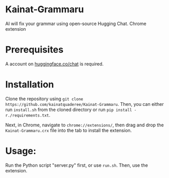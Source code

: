 # Kainat-Grammaru
AI will fix your grammar using open-source Hugging Chat. Chrome extension

# Prerequisites
A account on [huggingface.co/chat](https://huggingface.co/chat/) is required.

# Installation
Clone the repository using `git clone https://github.com/kainatquaderee/Kainat-Grammaru`. 
Then, you can either run `install.sh` from the cloned directory or run `pip install -r./requirements.txt`.

Next, in Chrome, navigate to `chrome://extensions/`, then drag and drop the `Kainat-Grammaru.crx` file into the tab to install the extension.

# Usage:
Run the Python script "server.py" first, or use `run.sh`. 
Then, use the extension.
